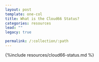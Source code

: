 ```yaml
---
layout: post
template: one-col
title: What is the Cloud66 Status?
categories: resources
lead: ""
legacy: true

permalink: /:collection/:path
---
```



{%include resources/cloud66-status.md %}